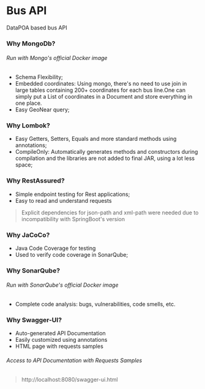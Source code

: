 # Bus API
DataPOA based bus API

### Why MongoDb?
###### Run with Mongo's official Docker image

- Schema Flexibility;
- Embedded coordinates: Using mongo, there's no need to use join in large tables containing 200+ coordinates for each bus line.One can simply put a List of coordinates in a Document and store everything in one place.
- Easy GeoNear query;

### Why Lombok?

- Easy Getters, Setters, Equals and more standard methods using annotations;
- CompileOnly: Automatically generates methods and constructors during compilation and the libraries are not added to final JAR, using a lot less space;


### Why RestAssured?

- Simple endpoint testing for Rest applications;
- Easy to read and understand requests
> Explicit dependencies for json-path and xml-path were needed due to incompatibility with SpringBoot's version

### Why JaCoCo?

- Java Code Coverage for testing
- Used to verify code coverage in SonarQube;

### Why SonarQube?
###### Run with SonarQube's official Docker image

- Complete code analysis: bugs, vulnerabilities, code smells, etc.

### Why Swagger-UI?

- Auto-generated API Documentation
- Easily customized using annotations
- HTML page with requests samples

###### Access to API Documentation with Requests Samples

> http://localhost:8080/swagger-ui.html